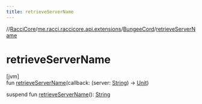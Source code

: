 ```yaml
---
title: retrieveServerName
---
```

//[RacciCore](../../../index.html)/[me.racci.raccicore.api.extensions](../index.html)/[BungeeCord](index.html)/[retrieveServerName](retrieve-server-name.html)



# retrieveServerName



[jvm]\
fun [retrieveServerName](retrieve-server-name.html)(callback: (server: [String](https://kotlinlang.org/api/latest/jvm/stdlib/kotlin/-string/index.html)) -&gt; [Unit](https://kotlinlang.org/api/latest/jvm/stdlib/kotlin/-unit/index.html))

suspend fun [retrieveServerName](retrieve-server-name.html)(): [String](https://kotlinlang.org/api/latest/jvm/stdlib/kotlin/-string/index.html)




